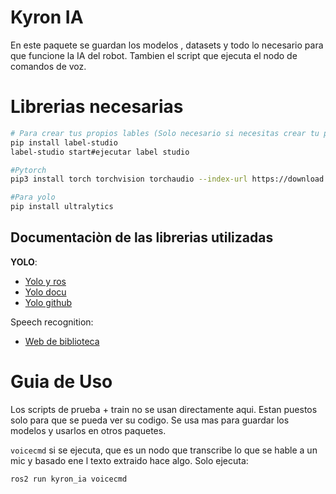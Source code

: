 # Kyron IA

En este paquete se guardan los modelos , datasets y todo lo necesario para que funcione la IA del robot. Tambien el script que ejecuta el nodo de comandos de voz.

# Librerias necesarias

```bash
# Para crear tus propios lables (Solo necesario si necesitas crear tu proprio dataset)
pip install label-studio
label-studio start#ejecutar label studio

#Pytorch
pip3 install torch torchvision torchaudio --index-url https://download.pytorch.org/whl/cu118

#Para yolo
pip install ultralytics
```

## Documentaciòn de las librerias utilizadas

**YOLO**:

* [Yolo y ros](https://docs.ultralytics.com/es/guides/ros-quickstart/#ros-messages-and-topics)
* [Yolo docu](https://docs.ultralytics.com/#where-to-start)
* [Yolo github](https://github.com/ultralytics/ultralytics)

Speech recognition:

* [Web de biblioteca ](https://pypi.org/project/SpeechRecognition/)

# Guia de Uso

Los scripts de prueba + train no se usan directamente aqui. Estan puestos solo para que se pueda ver su codigo. Se usa mas para guardar los modelos   y usarlos en otros paquetes.

``voicecmd`` si se ejecuta, que es un nodo que transcribe lo que se hable a un mic y basado ene l texto extraido hace algo. Solo ejecuta:

```ros2 run kyron_ia voicecmd```
